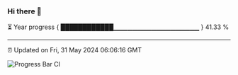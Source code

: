 ### Hi there 👋

⏳ Year progress { ████████████▁▁▁▁▁▁▁▁▁▁▁▁▁▁▁▁▁▁ } 41.33 %

---

⏰ Updated on Fri, 31 May 2024 06:06:16 GMT

![Progress Bar CI](https://github.com/liununu/liununu/workflows/Progress%20Bar%20CI/badge.svg)
